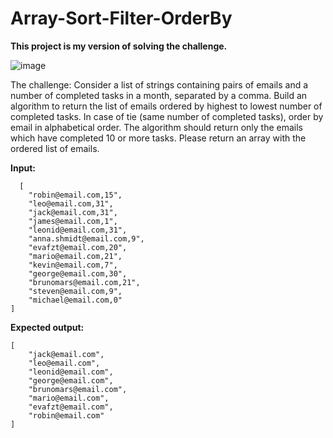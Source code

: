 # Array-Sort-Filter-OrderBy
**This project is my version of solving the challenge.**

![image](https://user-images.githubusercontent.com/65174541/161570809-9650c77a-8206-4edd-80cf-e0ac90fcb00b.png)


The challenge: Consider a list of strings containing pairs of emails and a number of completed tasks in a month, separated by a comma. Build an algorithm to return the list of emails ordered by highest to lowest number of completed tasks. In case of tie (same number of completed tasks), order by email in alphabetical order.  The algorithm should return only the emails which have completed 10 or more tasks.  Please return an array with the ordered list of emails.

**Input:**

```
  [
    "robin@email.com,15",
    "leo@email.com,31",
    "jack@email.com,31",
    "james@email.com,1",
    "leonid@email.com,31",
    "anna.shmidt@email.com,9",
    "evafzt@email.com,20",
    "mario@email.com,21",
    "kevin@email.com,7",
    "george@email.com,30",
    "brunomars@email.com,21",
    "steven@email.com,9",
    "michael@email.com,0"
]
```

**Expected output:**

```
[
    "jack@email.com",
    "leo@email.com",
    "leonid@email.com",
    "george@email.com",
    "brunomars@email.com",
    "mario@email.com",
    "evafzt@email.com",
    "robin@email.com"
]
```


